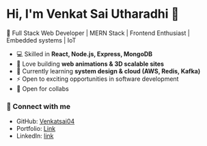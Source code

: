 # Hi, I'm Venkat Sai Utharadhi 👋

🚀 Full Stack Web Developer | MERN Stack | Frontend Enthusiast | Embedded systems | IoT

- 💻 Skilled in **React, Node.js, Express, MongoDB**  
- 🎨 Love building **web animations & 3D scalable sites**  
- 🌱 Currently learning **system design & cloud (AWS, Redis, Kafka)**  
- ⚡ Open to exciting opportunities in software development
- 🤝 Open for collabs 

### 🔗 Connect with me
- GitHub: [Venkatsai04](https://github.com/Venkatsai04)  
- Portfolio: [Link](https://portfolio-beryl-six-77.vercel.app/) 
- LinkedIn: [link](https://www.linkedin.com/in/vsk434)  
